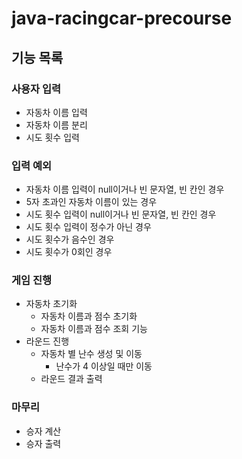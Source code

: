 # java-racingcar-precourse

## 기능 목록

### 사용자 입력
- 자동차 이름 입력
- 자동차 이름 분리
- 시도 횟수 입력
### 입력 예외
- 자동차 이름 입력이 null이거나 빈 문자열, 빈 칸인 경우
- 5자 초과인 자동차 이름이 있는 경우
- 시도 횟수 입력이 null이거나 빈 문자열, 빈 칸인 경우
- 시도 횟수 입력이 정수가 아닌 경우
- 시도 횟수가 음수인 경우
- 시도 횟수가 0회인 경우

### 게임 진행
- 자동차 초기화
  - 자동차 이름과 점수 초기화
  - 자동차 이름과 점수 조회 기능
- 라운드 진행
  - 자동차 별 난수 생성 및 이동
    - 난수가 4 이상일 때만 이동
  - 라운드 결과 출력

### 마무리
- 승자 계산
- 승자 출력
